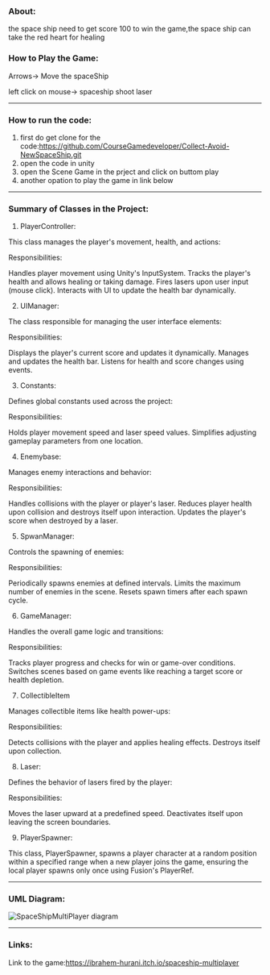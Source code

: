 ### About:
the space ship need to get score 100 to win the game,the space ship can take the red heart for healing 
### How to Play the Game:
Arrows-> Move the spaceShip

left click on mouse-> spaceship shoot laser

---
### How to run the code:
1. first do get clone for the code:https://github.com/CourseGamedeveloper/Collect-Avoid-NewSpaceShip.git
2. open the code in unity
3. open the Scene Game in the prject and click on buttom play
4. another opation to play the game in link below
---
### Summary of Classes in the Project:
1. PlayerController:

 This class manages the player's movement, health, and actions:

Responsibilities:

 Handles player movement using Unity's InputSystem.
 Tracks the player's health and allows healing or taking damage.
 Fires lasers upon user input (mouse click).
 Interacts with UI to update the health bar dynamically.

2. UIManager:

 The class responsible for managing the user interface elements:

Responsibilities:

 Displays the player's current score and updates it dynamically.
 Manages and updates the health bar.
 Listens for health and score changes using events.

3. Constants:

 Defines global constants used across the project:

 Responsibilities:

 Holds player movement speed and laser speed values.
 Simplifies adjusting gameplay parameters from one location.

4. Enemybase:

 Manages enemy interactions and behavior:

 Responsibilities:

 Handles collisions with the player or player's laser.
 Reduces player health upon collision and destroys itself upon interaction.
 Updates the player's score when destroyed by a laser.

5. SpwanManager:

 Controls the spawning of enemies:

 Responsibilities:

 Periodically spawns enemies at defined intervals.
 Limits the maximum number of enemies in the scene.
 Resets spawn timers after each spawn cycle.

6. GameManager:

 Handles the overall game logic and transitions:

 Responsibilities:
 
 Tracks player progress and checks for win or game-over conditions.
 Switches scenes based on game events like reaching a target score or health depletion.

7. CollectibleItem

 Manages collectible items like health power-ups:

 Responsibilities:

 Detects collisions with the player and applies healing effects.
 Destroys itself upon collection.

8. Laser:

Defines the behavior of lasers fired by the player:

Responsibilities:

Moves the laser upward at a predefined speed.
Deactivates itself upon leaving the screen boundaries.

9. PlayerSpawner:

This class, PlayerSpawner, spawns a player character at a random position within a specified range when a new player joins the game, ensuring the local player spawns only once using Fusion's PlayerRef.

--- 
### UML Diagram:
![SpaceShipMultiPlayer diagram](https://github.com/user-attachments/assets/0ce90cdc-1391-4208-9ee1-d023a2d45944)

---
### Links:
Link to the game:https://ibrahem-hurani.itch.io/spaceship-multiplayer

